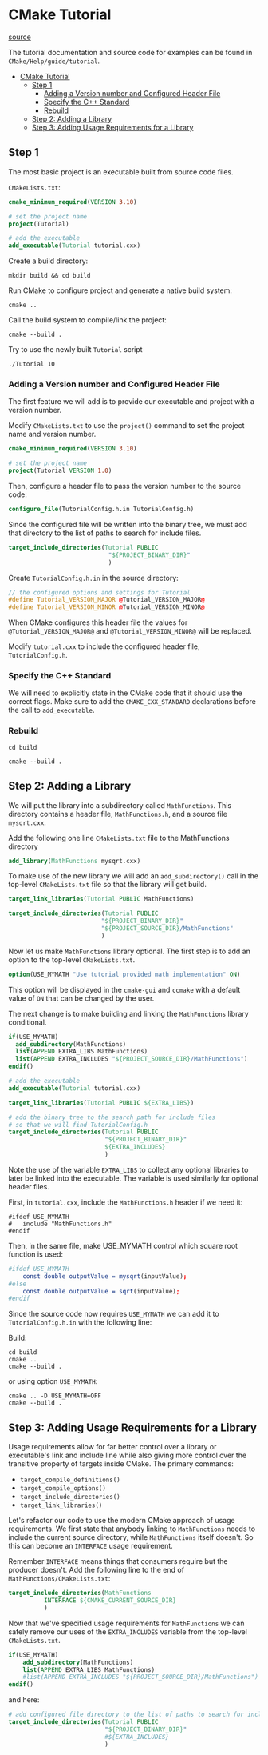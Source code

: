 # CMake Tutorial

[source](https://cmake.org/cmake/help/latest/guide/tutorial/index.html)

The tutorial documentation and source code for examples can be found in `CMake/Help/guide/tutorial`. 

- [CMake Tutorial](#cmake-tutorial)
  - [Step 1](#step-1)
    - [Adding a Version number and Configured Header File](#adding-a-version-number-and-configured-header-file)
    - [Specify the C++ Standard](#specify-the-c-standard)
    - [Rebuild](#rebuild)
  - [Step 2: Adding a Library](#step-2-adding-a-library)
  - [Step 3: Adding Usage Requirements for a Library](#step-3-adding-usage-requirements-for-a-library)

## Step 1

The most basic project is an executable built from source code files. 

`CMakeLists.txt`:

```cmake
cmake_minimum_required(VERSION 3.10)

# set the project name
project(Tutorial)

# add the executable
add_executable(Tutorial tutorial.cxx)
```

Create a build directory:

`mkdir build && cd build`

Run CMake to configure project and generate a native build system:

`cmake ..`

Call the build system to compile/link the project:

`cmake --build .`

Try to use the newly built `Tutorial` script

`./Tutorial 10`

### Adding a Version number and Configured Header File

The first feature we will add is to provide our executable and project with a version number.

Modify `CMakeLists.txt` to use the `project()` command to set the project name and version number.

```cmake
cmake_minimum_required(VERSION 3.10)

# set the project name
project(Tutorial VERSION 1.0)
```

Then, configure a header file to pass the version number to the source code:

```cmake
configure_file(TutorialConfig.h.in TutorialConfig.h)
```

Since the configured file will be written into the binary tree, we must add that directory to the list of paths to search for include files. 

```cmake
target_include_directories(Tutorial PUBLIC
                            "${PROJECT_BINARY_DIR}"
                            )
```

Create `TutorialConfig.h.in` in the source directory:

```cpp
// the configured options and settings for Tutorial
#define Tutorial_VERSION_MAJOR @Tutorial_VERSION_MAJOR@
#define Tutorial_VERSION_MINOR @Tutorial_VERSION_MINOR@
```

When CMake configures this header file the values for `@Tutorial_VERSION_MAJOR@` and `@Tutorial_VERSION_MINOR@` will be replaced.

Modify `tutorial.cxx` to include the configured header file, `TutorialConfig.h`.

### Specify the C++ Standard

We will need to explicitly state in the CMake code that it should use the correct flags. Make sure to add the `CMAKE_CXX_STANDARD` declarations before the call to `add_executable`. 

### Rebuild

`cd build`

`cmake --build .`

## Step 2: Adding a Library

We will put the library into a subdirectory called `MathFunctions`. This directory contains a header file, `MathFunctions.h`, and a source file `mysqrt.cxx`.

Add the following one line `CMakeLists.txt` file to the MathFunctions directory

```cmake
add_library(MathFunctions mysqrt.cxx)
```

To make use of the new library we will add an `add_subdirectory()` call in the top-level `CMakeLists.txt` file so that the library will get build.

```cmake
target_link_libraries(Tutorial PUBLIC MathFunctions)

target_include_directories(Tutorial PUBLIC
                          "${PROJECT_BINARY_DIR}"
                          "${PROJECT_SOURCE_DIR}/MathFunctions"
                          )
```

Now let us make `MathFunctions` library optional. The first step is to add an option to the top-level `CMakeLists.txt`. 

```cmake
option(USE_MYMATH "Use tutorial provided math implementation" ON)
```

This option will be displayed in the `cmake-gui` and `ccmake` with a default value of `ON` that can be changed by the user. 

The next change is to make building and linking the `MathFunctions` library conditional. 

```cmake
if(USE_MYMATH)
  add_subdirectory(MathFunctions)
  list(APPEND EXTRA_LIBS MathFunctions)
  list(APPEND EXTRA_INCLUDES "${PROJECT_SOURCE_DIR}/MathFunctions")
endif()

# add the executable
add_executable(Tutorial tutorial.cxx)

target_link_libraries(Tutorial PUBLIC ${EXTRA_LIBS})

# add the binary tree to the search path for include files
# so that we will find TutorialConfig.h
target_include_directories(Tutorial PUBLIC
                           "${PROJECT_BINARY_DIR}"
                           ${EXTRA_INCLUDES}
                           )
```

Note the use of the variable `EXTRA_LIBS` to  collect any optional libraries to later be linked into the executable. The variable is used similarly for optional header files.

First, in `tutorial.cxx`, include the `MathFunctions.h` header if we need it:

```
#ifdef USE_MYMATH
#   include "MathFunctions.h"
#endif
```

Then, in the same file, make USE_MYMATH control which square root function is used:

```cmake
#ifdef USE_MYMATH
    const double outputValue = mysqrt(inputValue);
#else
    const double outputValue = sqrt(inputValue);
#endif
```

Since the source code now requires `USE_MYMATH` we can add it to `TutorialConfig.h.in` with the following line:

Build:

```
cd build
cmake ..
cmake --build .
```

or using option `USE_MYMATH`:

```
cmake .. -D USE_MYMATH=OFF
cmake --build .
```

## Step 3: Adding Usage Requirements for a Library

Usage requirements allow for far better control over a library or executable's link and include line while also giving more control over the transitive property of targets inside CMake. The primary commands:

- `target_compile_definitions()`
- `target_compile_options()`
- `target_include_directories()`
- `target_link_libraries()`

Let's refactor our code to use the modern CMake approach of usage requirements. We first state that anybody linking to `MathFunctions` needs to include the current source directory, while `MathFunctions` itself doesn't. So this can become an `INTERFACE` usage requirement. 

Remember `INTERFACE` means things that consumers require but the producer doesn't. Add the following line to the end of `MathFunctions/CMakeLists.txt`:

```cmake
target_include_directories(MathFunctions
          INTERFACE ${CMAKE_CURRENT_SOURCE_DIR}
          )
```

Now that we've specified usage requirements for `MathFunctions` we can safely remove our uses of the `EXTRA_INCLUDES` variable from the top-level `CMakeLists.txt`.

```cmake
if(USE_MYMATH)
    add_subdirectory(MathFunctions)
    list(APPEND EXTRA_LIBS MathFunctions)
    #list(APPEND EXTRA_INCLUDES "${PROJECT_SOURCE_DIR}/MathFunctions")
endif()
```

and here:

```cmake
# add configured file directory to the list of paths to search for include files
target_include_directories(Tutorial PUBLIC
                           "${PROJECT_BINARY_DIR}"
                           #${EXTRA_INCLUDES}
                           )
```

